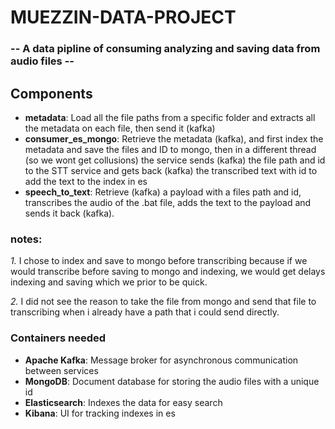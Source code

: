 # MUEZZIN-DATA-PROJECT
### -- A data pipline of consuming analyzing and saving data from audio files --


## Components
- **metadata**: Load all the file paths from a specific folder and extracts all the metadata on each file, then send it (kafka)
- **consumer_es_mongo**: Retrieve the metadata (kafka), and first index the metadata and save the files and ID to mongo, then in a different thread (so we wont get collusions) the service sends (kafka) the file path and id to the STT service and gets back (kafka) the transcribed text with id to add the text to the index in es 
- **speech_to_text**: Retrieve (kafka) a payload with a files path and id, transcribes the audio of the .bat file, adds the text to the payload and sends it back (kafka).
### notes:
*1.* I chose to index and save to mongo before transcribing because if we would transcribe before saving to mongo and indexing, we would get delays indexing and saving which we prior to be quick.

*2.* I did not see the reason to take the file from mongo and send that file to transcribing when i already have a path that i could send directly.

### Containers needed
- **Apache Kafka**: Message broker for asynchronous communication between services
- **MongoDB**: Document database for storing the audio files with a unique id
- **Elasticsearch**: Indexes the data for easy search
- **Kibana**: UI for tracking indexes in es


